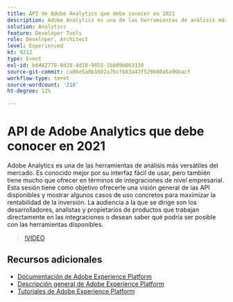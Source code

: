 ```yaml
---
title: API de Adobe Analytics que debe conocer en 2021
description: Adobe Analytics es una de las herramientas de análisis más versátiles del mercado. Es conocido mejor por su interfaz fácil de usar, pero también tiene mucho que ofrecer en términos de integraciones de nivel empresarial. Esta sesión tiene como objetivo ofrecerle una visión general de las API disponibles y mostrar algunos casos de uso concretos para maximizar la rentabilidad de la inversión. La audiencia a la que se dirige son los desarrolladores, analistas y propietarios de productos que trabajan directamente en las integraciones o desean saber qué podría ser posible con las herramientas disponibles.
solution: Analytics
feature: Developer Tools
role: Developer, Architect
level: Experienced
kt: 9212
type: Event
exl-id: b6482778-0d28-4d18-9055-1bb09b063138
source-git-commit: ca06e5a8b1602a7bcfb83a43f529680a5a96bacf
workflow-type: tm+mt
source-wordcount: '218'
ht-degree: 12%

---
```


# API de Adobe Analytics que debe conocer en 2021

Adobe Analytics es una de las herramientas de análisis más versátiles del mercado. Es conocido mejor por su interfaz fácil de usar, pero también tiene mucho que ofrecer en términos de integraciones de nivel empresarial. Esta sesión tiene como objetivo ofrecerle una visión general de las API disponibles y mostrar algunos casos de uso concretos para maximizar la rentabilidad de la inversión. La audiencia a la que se dirige son los desarrolladores, analistas y propietarios de productos que trabajan directamente en las integraciones o desean saber qué podría ser posible con las herramientas disponibles.

>[!VIDEO](https://video.tv.adobe.com/v/337576/?quality=12&learn=on&hidetitle=true)

## Recursos adicionales

- [Documentación de Adobe Experience Platform](https://experienceleague.adobe.com/docs/experience-platform.html)
- [Descripción general de Adobe Experience Platform](https://experienceleague.adobe.com/docs/experience-platform/landing/home.html?lang=es)
- [Tutoriales de Adobe Experience Platform](https://experienceleague.adobe.com/docs/platform-learn/tutorials/overview.html?lang=es)
